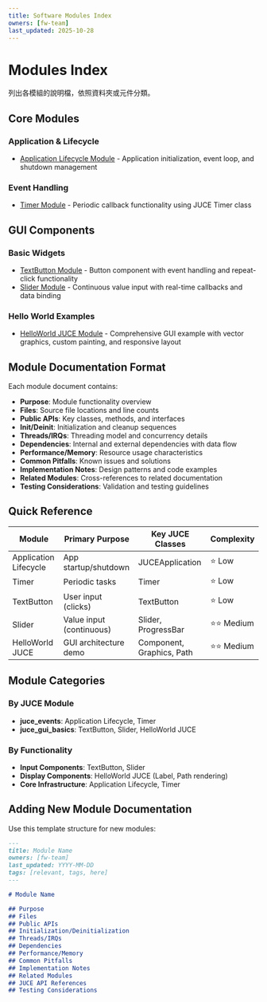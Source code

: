 ```yaml
---
title: Software Modules Index
owners: [fw-team]
last_updated: 2025-10-28
---
```

# Modules Index
列出各模組的說明檔，依照資料夾或元件分類。

## Core Modules

### Application & Lifecycle
- [Application Lifecycle Module](./application-lifecycle-module.md) - Application initialization, event loop, and shutdown management

### Event Handling
- [Timer Module](./timer-module.md) - Periodic callback functionality using JUCE Timer class

## GUI Components

### Basic Widgets
- [TextButton Module](./textbutton-module.md) - Button component with event handling and repeat-click functionality
- [Slider Module](./slider-module.md) - Continuous value input with real-time callbacks and data binding

### Hello World Examples
- [HelloWorld JUCE Module](./helloworld-juce-module.md) - Comprehensive GUI example with vector graphics, custom painting, and responsive layout

## Module Documentation Format

Each module document contains:
- **Purpose**: Module functionality overview
- **Files**: Source file locations and line counts
- **Public APIs**: Key classes, methods, and interfaces
- **Init/Deinit**: Initialization and cleanup sequences
- **Threads/IRQs**: Threading model and concurrency details
- **Dependencies**: Internal and external dependencies with data flow
- **Performance/Memory**: Resource usage characteristics
- **Common Pitfalls**: Known issues and solutions
- **Implementation Notes**: Design patterns and code examples
- **Related Modules**: Cross-references to related documentation
- **Testing Considerations**: Validation and testing guidelines

## Quick Reference

| Module | Primary Purpose | Key JUCE Classes | Complexity |
|--------|----------------|------------------|------------|
| Application Lifecycle | App startup/shutdown | JUCEApplication | ⭐ Low |
| Timer | Periodic tasks | Timer | ⭐ Low |
| TextButton | User input (clicks) | TextButton | ⭐ Low |
| Slider | Value input (continuous) | Slider, ProgressBar | ⭐⭐ Medium |
| HelloWorld JUCE | GUI architecture demo | Component, Graphics, Path | ⭐⭐ Medium |

## Module Categories

### By JUCE Module
- **juce_events**: Application Lifecycle, Timer
- **juce_gui_basics**: TextButton, Slider, HelloWorld JUCE

### By Functionality
- **Input Components**: TextButton, Slider
- **Display Components**: HelloWorld JUCE (Label, Path rendering)
- **Core Infrastructure**: Application Lifecycle, Timer

## Adding New Module Documentation

Use this template structure for new modules:
```markdown
---
title: Module Name
owners: [fw-team]
last_updated: YYYY-MM-DD
tags: [relevant, tags, here]
---

# Module Name

## Purpose
## Files
## Public APIs
## Initialization/Deinitialization
## Threads/IRQs
## Dependencies
## Performance/Memory
## Common Pitfalls
## Implementation Notes
## Related Modules
## JUCE API References
## Testing Considerations
```
